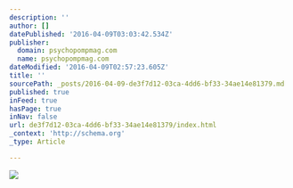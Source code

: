 ```yaml
---
description: ''
author: []
datePublished: '2016-04-09T03:03:42.534Z'
publisher:
  domain: psychopompmag.com
  name: psychopompmag.com
dateModified: '2016-04-09T02:57:23.605Z'
title: ''
sourcePath: _posts/2016-04-09-de3f7d12-03ca-4dd6-bf33-34ae14e81379.md
published: true
inFeed: true
hasPage: true
inNav: false
url: de3f7d12-03ca-4dd6-bf33-34ae14e81379/index.html
_context: 'http://schema.org'
_type: Article

---
```

![](https://psychopompmagazine.files.wordpress.com/2016/04/issue-11-thumb.png?w=960)
